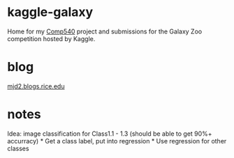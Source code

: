 # kaggle-galaxy
Home for my [Comp540](https://www.clear.rice.edu/comp540/) project and
submissions for the Galaxy Zoo competition hosted by Kaggle.

# blog
[mjd2.blogs.rice.edu](http://mjd2.blogs.rice.edu/)

# notes
Idea: image classification for Class1.1 - 1.3 (should be able to get 90%+ accurracy)
      * Get a class label, put into regression
      * Use regression for other classes
